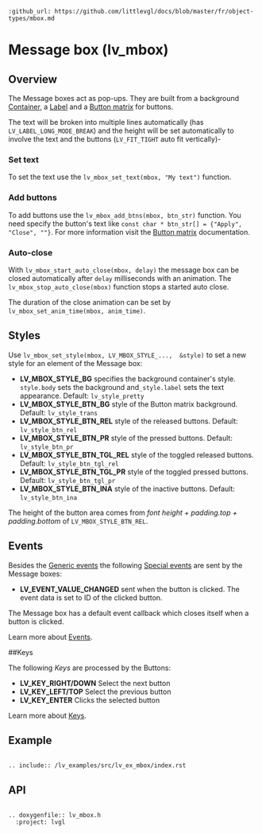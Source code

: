 ```eval_rst
:github_url: https://github.com/littlevgl/docs/blob/master/fr/object-types/mbox.md
```
# Message box (lv_mbox)

## Overview

The Message boxes act as pop-ups. They are built from a background [Container](/object-types/cont), a [Label](/object-types/label) and a [Button matrix](/object-types/btnm) for buttons. 


The text will be broken into multiple lines automatically (has `LV_LABEL_LONG_MODE_BREAK`) and the height will be set automatically to involve the text and the buttons (`LV_FIT_TIGHT` auto fit vertically)-

### Set text
To set the text use the `lv_mbox_set_text(mbox, "My text")` function.

### Add buttons
 To add buttons use the `lv_mbox_add_btns(mbox, btn_str)` function. You need specify the button's text like `const char * btn_str[] = {"Apply", "Close", ""}`. 
 For more information visit the [Button matrix](/object-types/btnm) documentation.

### Auto-close
With `lv_mbox_start_auto_close(mbox, delay)` the message box can be closed automatically after `delay` milliseconds with an animation. The `lv_mbox_stop_auto_close(mbox)` function stops a started auto close.

The duration of the close animation can be set by `lv_mbox_set_anim_time(mbox, anim_time)`.

## Styles

Use `lv_mbox_set_style(mbox, LV_MBOX_STYLE_...,  &style)` to set a new style for an element of the Message box:

- **LV_MBOX_STYLE_BG** specifies the background container's style. `style.body` sets the background and`_style.label` sets the text appearance. Default: `lv_style_pretty`
- **LV_MBOX_STYLE_BTN_BG** style of the Button matrix background. Default: `lv_style_trans`
- **LV_MBOX_STYLE_BTN_REL** style of the released buttons. Default: `lv_style_btn_rel`
- **LV_MBOX_STYLE_BTN_PR** style of the pressed buttons. Default: `lv_style_btn_pr`
- **LV_MBOX_STYLE_BTN_TGL_REL** style of the toggled released buttons. Default: `lv_style_btn_tgl_rel`
- **LV_MBOX_STYLE_BTN_TGL_PR** style of the toggled pressed buttons. Default: `lv_style_btn_tgl_pr`
- **LV_MBOX_STYLE_BTN_INA** style of the inactive buttons. Default: `lv_style_btn_ina`

The height of the button area comes from *font height + padding.top + padding.bottom* of `LV_MBOX_STYLE_BTN_REL`.

## Events
Besides the [Generic events](/overview/event.html#generic-events) the following [Special events](/overview/event.html#special-events) are sent by the Message boxes:
 - **LV_EVENT_VALUE_CHANGED** sent when the button is clicked. The event data is set to ID of the clicked button.

The Message box has a default event callback which closes itself when a button is clicked.

Learn more about [Events](/overview/event).

##Keys

The following *Keys* are processed by the Buttons:
- **LV_KEY_RIGHT/DOWN** Select the next button
- **LV_KEY_LEFT/TOP** Select the previous button
- **LV_KEY_ENTER** Clicks the selected button 

Learn more about [Keys](/overview/indev).


## Example

```eval_rst

.. include:: /lv_examples/src/lv_ex_mbox/index.rst

```

## API 

```eval_rst

.. doxygenfile:: lv_mbox.h
  :project: lvgl
        
```
